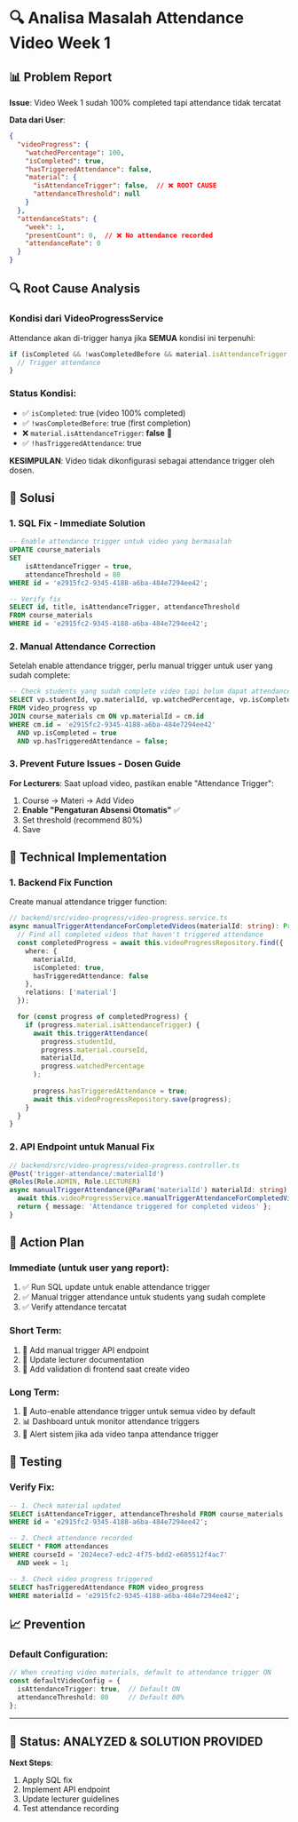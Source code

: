 # 🔍 Analisa Masalah Attendance Video Week 1

## 📊 Problem Report

**Issue**: Video Week 1 sudah 100% completed tapi attendance tidak tercatat

**Data dari User**:
```json
{
  "videoProgress": {
    "watchedPercentage": 100,
    "isCompleted": true,
    "hasTriggeredAttendance": false,
    "material": {
      "isAttendanceTrigger": false,  // ❌ ROOT CAUSE
      "attendanceThreshold": null
    }
  },
  "attendanceStats": {
    "week": 1,
    "presentCount": 0,  // ❌ No attendance recorded
    "attendanceRate": 0
  }
}
```

## 🔍 Root Cause Analysis

### Kondisi dari VideoProgressService
Attendance akan di-trigger hanya jika **SEMUA** kondisi ini terpenuhi:

```typescript
if (isCompleted && !wasCompletedBefore && material.isAttendanceTrigger && !progress.hasTriggeredAttendance) {
  // Trigger attendance
}
```

### Status Kondisi:
- ✅ `isCompleted`: true (video 100% completed)
- ✅ `!wasCompletedBefore`: true (first completion)  
- ❌ `material.isAttendanceTrigger`: **false** 🚨
- ✅ `!hasTriggeredAttendance`: true

**KESIMPULAN**: Video tidak dikonfigurasi sebagai attendance trigger oleh dosen.

## 🎯 Solusi

### 1. **SQL Fix - Immediate Solution**

```sql
-- Enable attendance trigger untuk video yang bermasalah
UPDATE course_materials 
SET 
    isAttendanceTrigger = true,
    attendanceThreshold = 80
WHERE id = 'e2915fc2-9345-4188-a6ba-484e7294ee42';

-- Verify fix
SELECT id, title, isAttendanceTrigger, attendanceThreshold 
FROM course_materials 
WHERE id = 'e2915fc2-9345-4188-a6ba-484e7294ee42';
```

### 2. **Manual Attendance Correction**

Setelah enable attendance trigger, perlu manual trigger untuk user yang sudah complete:

```sql
-- Check students yang sudah complete video tapi belum dapat attendance
SELECT vp.studentId, vp.materialId, vp.watchedPercentage, vp.isCompleted, vp.hasTriggeredAttendance
FROM video_progress vp
JOIN course_materials cm ON vp.materialId = cm.id  
WHERE cm.id = 'e2915fc2-9345-4188-a6ba-484e7294ee42'
  AND vp.isCompleted = true
  AND vp.hasTriggeredAttendance = false;
```

### 3. **Prevent Future Issues - Dosen Guide**

**For Lecturers**: Saat upload video, pastikan enable "Attendance Trigger":

1. Course → Materi → Add Video
2. **Enable "Pengaturan Absensi Otomatis"** ✅
3. Set threshold (recommend 80%)
4. Save

## 🔧 Technical Implementation

### 1. **Backend Fix Function**

Create manual attendance trigger function:

```typescript
// backend/src/video-progress/video-progress.service.ts
async manualTriggerAttendanceForCompletedVideos(materialId: string): Promise<void> {
  // Find all completed videos that haven't triggered attendance
  const completedProgress = await this.videoProgressRepository.find({
    where: { 
      materialId, 
      isCompleted: true, 
      hasTriggeredAttendance: false 
    },
    relations: ['material']
  });

  for (const progress of completedProgress) {
    if (progress.material.isAttendanceTrigger) {
      await this.triggerAttendance(
        progress.studentId,
        progress.material.courseId,
        materialId,
        progress.watchedPercentage
      );
      
      progress.hasTriggeredAttendance = true;
      await this.videoProgressRepository.save(progress);
    }
  }
}
```

### 2. **API Endpoint untuk Manual Fix**

```typescript
// backend/src/video-progress/video-progress.controller.ts
@Post('trigger-attendance/:materialId')
@Roles(Role.ADMIN, Role.LECTURER)
async manualTriggerAttendance(@Param('materialId') materialId: string) {
  await this.videoProgressService.manualTriggerAttendanceForCompletedVideos(materialId);
  return { message: 'Attendance triggered for completed videos' };
}
```

## 🎯 Action Plan

### **Immediate (untuk user yang report):**
1. ✅ Run SQL update untuk enable attendance trigger
2. ✅ Manual trigger attendance untuk students yang sudah complete
3. ✅ Verify attendance tercatat

### **Short Term:**
1. 🔄 Add manual trigger API endpoint
2. 📝 Update lecturer documentation
3. 🎯 Add validation di frontend saat create video

### **Long Term:**  
1. 🤖 Auto-enable attendance trigger untuk semua video by default
2. 📊 Dashboard untuk monitor attendance triggers
3. 🔔 Alert sistem jika ada video tanpa attendance trigger

## 🧪 Testing

### Verify Fix:
```sql
-- 1. Check material updated
SELECT isAttendanceTrigger, attendanceThreshold FROM course_materials 
WHERE id = 'e2915fc2-9345-4188-a6ba-484e7294ee42';

-- 2. Check attendance recorded  
SELECT * FROM attendances 
WHERE courseId = '2024ece7-edc2-4f75-bdd2-e605512f4ac7' 
  AND week = 1;

-- 3. Check video progress triggered
SELECT hasTriggeredAttendance FROM video_progress 
WHERE materialId = 'e2915fc2-9345-4188-a6ba-484e7294ee42';
```

## 📈 Prevention

### Default Configuration:
```typescript
// When creating video materials, default to attendance trigger ON
const defaultVideoConfig = {
  isAttendanceTrigger: true,  // Default ON
  attendanceThreshold: 80     // Default 80%
};
```

---

## 🎉 Status: ANALYZED & SOLUTION PROVIDED

**Next Steps**: 
1. Apply SQL fix
2. Implement API endpoint  
3. Update lecturer guidelines
4. Test attendance recording